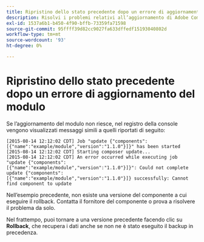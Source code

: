 ```yaml
---
title: Ripristino dello stato precedente dopo un errore di aggiornamento del modulo
description: Risolvi i problemi relativi all’aggiornamento di Adobe Commerce o di Magento Open Source dopo aver riscontrato un errore di aggiornamento del modulo.
exl-id: 1537a6b1-b450-4f90-bffb-73359fa71598
source-git-commit: 95ffff39d82cc9027fa633dffedf15193040802d
workflow-type: tm+mt
source-wordcount: '93'
ht-degree: 0%

---
```


# Ripristino dello stato precedente dopo un errore di aggiornamento del modulo

Se l’aggiornamento del modulo non riesce, nel registro della console vengono visualizzati messaggi simili a quelli riportati di seguito:

```terminal
[2015-08-14 12:12:02 CDT] Job "update {"components":[{"name":"example/module","version":"1.1.0"}]}" has been started
[2015-08-14 12:12:02 CDT] Starting composer update...
[2015-08-14 12:12:02 CDT] An error occurred while executing job "update {"components":
[{"name":"example/module","version":"1.1.0"}]}": Could not complete update {"components":
[{"name":"example/module","version":"1.1.0"}]} successfully: Cannot find component to update
```

Nell’esempio precedente, non esiste una versione del componente a cui eseguire il rollback. Contatta il fornitore del componente o prova a risolvere il problema da solo.

Nel frattempo, puoi tornare a una versione precedente facendo clic su **Rollback**, che recupera i dati anche se non ne è stato eseguito il backup in precedenza.
